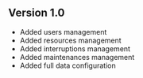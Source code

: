 ## Version 1.0
- Added users management
- Added resources management
- Added interruptions management
- Added maintenances management
- Added full data configuration